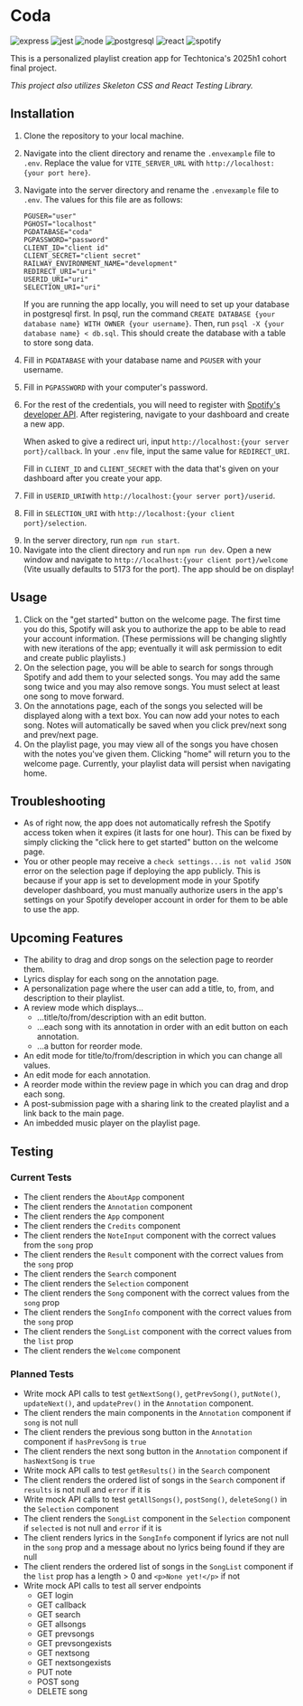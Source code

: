 # Coda

![express](https://img.shields.io/badge/Express%20js-000000?style=for-the-badge&logo=express&logoColor=white) ![jest](https://img.shields.io/badge/Jest-C21325?style=for-the-badge&logo=jest&logoColor=white) ![node](https://img.shields.io/badge/Node%20js-339933?style=for-the-badge&logo=nodedotjs&logoColor=white) ![postgresql](https://img.shields.io/badge/PostgreSQL-green?style=for-the-badge) ![react](https://img.shields.io/badge/React-20232A?style=for-the-badge&logo=react&logoColor=61DAFB) ![spotify](https://img.shields.io/badge/Spotify-1ED760?&style=for-the-badge&logo=spotify&logoColor=white)

This is a personalized playlist creation app for Techtonica's 2025h1 cohort final project.

_This project also utilizes Skeleton CSS and React Testing Library._

## Installation

1. Clone the repository to your local machine.
2. Navigate into the client directory and rename the `.envexample` file to `.env`. Replace the value for `VITE_SERVER_URL` with `http://localhost:{your port here}`.
3. Navigate into the server directory and rename the `.envexample` file to `.env`. The values for this file are as follows:

   ```
   PGUSER="user"
   PGHOST="localhost"
   PGDATABASE="coda"
   PGPASSWORD="password"
   CLIENT_ID="client id"
   CLIENT_SECRET="client secret"
   RAILWAY_ENVIRONMENT_NAME="development"
   REDIRECT_URI="uri"
   USERID_URI="uri"
   SELECTION_URI="uri"
   ```

   If you are running the app locally, you will need to set up your database in postgresql first. In psql, run the command `CREATE DATABASE {your database name} WITH OWNER {your username}`. Then, run `psql -X {your database name} < db.sql`. This should create the database with a table to store song data.

4. Fill in `PGDATABASE` with your database name and `PGUSER` with your username.
5. Fill in `PGPASSWORD` with your computer's password.
6. For the rest of the credentials, you will need to register with [Spotify's developer API](https://developer.spotify.com). After registering, navigate to your dashboard and create a new app.

   When asked to give a redirect uri, input `http://localhost:{your server port}/callback`. In your `.env` file, input the same value for `REDIRECT_URI`.

   Fill in `CLIENT_ID` and `CLIENT_SECRET` with the data that's given on your dashboard after you create your app.

7. Fill in `USERID_URI`with `http://localhost:{your server port}/userid`.
8. Fill in `SELECTION_URI` with `http://localhost:{your client port}/selection`.
<!-- to do: refactor code so it uses server url and client url -->
9. In the server directory, run `npm run start`.
10. Navigate into the client directory and run `npm run dev`. Open a new window and navigate to `http://localhost:{your client port}/welcome` (Vite usually defaults to 5173 for the port). The app should be on display!

## Usage

1. Click on the "get started" button on the welcome page. The first time you do this, Spotify will ask you to authorize the app to be able to read your account information. (These permissions will be changing slightly with new iterations of the app; eventually it will ask permission to edit and create public playlists.)
2. On the selection page, you will be able to search for songs through Spotify and add them to your selected songs. You may add the same song twice and you may also remove songs. You must select at least one song to move forward.
3. On the annotations page, each of the songs you selected will be displayed along with a text box. You can now add your notes to each song. Notes will automatically be saved when you click prev/next song and prev/next page.
4. On the playlist page, you may view all of the songs you have chosen with the notes you've given them. Clicking "home" will return you to the welcome page. Currently, your playlist data will persist when navigating home.

## Troubleshooting

- As of right now, the app does not automatically refresh the Spotify access token when it expires (it lasts for one hour). This can be fixed by simply clicking the "click here to get started" button on the welcome page.
- You or other people may receive a `check settings...is not valid JSON` error on the selection page if deploying the app publicly. This is because if your app is set to development mode in your Spotify developer dashboard, you must manually authorize users in the app's settings on your Spotify developer account in order for them to be able to use the app.

## Upcoming Features

- The ability to drag and drop songs on the selection page to reorder them.
- Lyrics display for each song on the annotation page.
- A personalization page where the user can add a title, to, from, and description to their playlist.
- A review mode which displays...
  - ...title/to/from/description with an edit button.
  - ...each song with its annotation in order with an edit button on each annotation.
  - ...a button for reorder mode.
- An edit mode for title/to/from/description in which you can change all values.
- An edit mode for each annotation.
- A reorder mode within the review page in which you can drag and drop each song.
- A post-submission page with a sharing link to the created playlist and a link back to the main page.
- An imbedded music player on the playlist page.

## Testing

### Current Tests

- The client renders the `AboutApp` component
- The client renders the `Annotation` component
- The client renders the `App` component
- The client renders the `Credits` component
- The client renders the `NoteInput` component with the correct values from the `song` prop
- The client renders the `Result` component with the correct values from the `song` prop
- The client renders the `Search` component
- The client renders the `Selection` component
- The client renders the `Song` component with the correct values from the `song` prop
- The client renders the `SongInfo` component with the correct values from the `song` prop
- The client renders the `SongList` component with the correct values from the `list` prop
- The client renders the `Welcome` component

### Planned Tests

- Write mock API calls to test `getNextSong()`, `getPrevSong()`, `putNote()`, `updateNext()`, and `updatePrev()` in the `Annotation` component.
- The client renders the main components in the `Annotation` component if `song` is not null
- The client renders the previous song button in the `Annotation` component if `hasPrevSong` is `true`
- The client renders the next song button in the `Annotation` component if `hasNextSong` is `true`
- Write mock API calls to test `getResults()` in the `Search` component
- The client renders the ordered list of songs in the `Search` component if `results` is not null and `error` if it is
- Write mock API calls to test `getAllSongs()`, `postSong()`, `deleteSong()` in the `Selection` component
- The client renders the `SongList` component in the `Selection` component if `selected` is not null and `error` if it is
- The client renders lyrics in the `SongInfo` component if lyrics are not null in the `song` prop and a message about no lyrics being found if they are null
- The client renders the ordered list of songs in the `SongList` component if the `list` prop has a length > 0 and `<p>None yet!</p>` if not
- Write mock API calls to test all server endpoints
  - GET login
  - GET callback
  - GET search
  - GET allsongs
  - GET prevsongs
  - GET prevsongexists
  - GET nextsong
  - GET nextsongexists
  - PUT note
  - POST song
  - DELETE song
